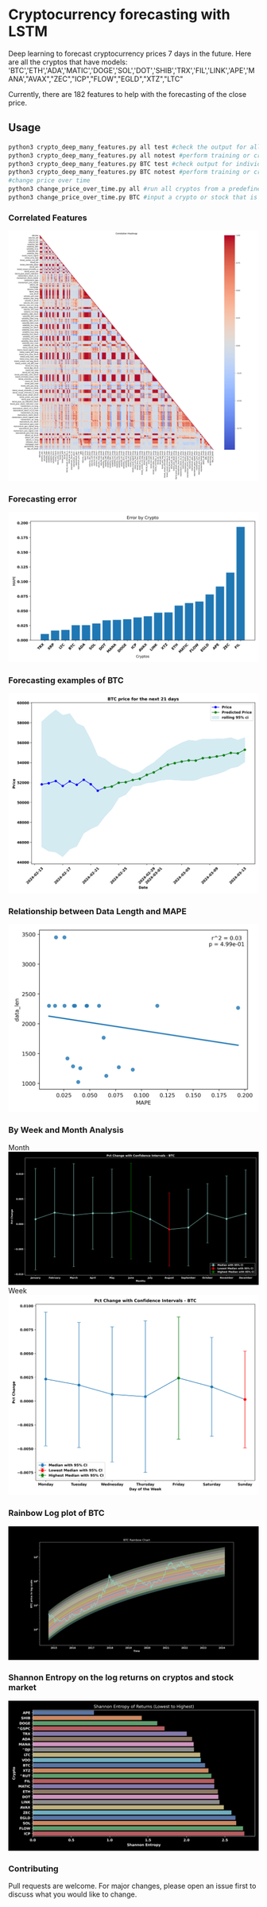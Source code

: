 # Cryptocurrency forecasting with LSTM 

Deep learning to forecast cryptocurrency prices 7 days in the future. Here are all the cryptos that have models:
'BTC','ETH','ADA','MATIC','DOGE','SOL','DOT','SHIB','TRX','FIL','LINK','APE','MANA',"AVAX","ZEC","ICP","FLOW","EGLD","XTZ","LTC"

Currently, there are 182 features to help with the forecasting of the close price.
## Usage

```bash
python3 crypto_deep_many_features.py all test #check the output for all cryptos
python3 crypto_deep_many_features.py all notest #perform training or create future prediction
python3 crypto_deep_many_features.py BTC test #check output for individiual crypto, in this case BTC.
python3 crypto_deep_many_features.py BTC notest #perform training or create future forecast for individual crypto, in this case BTC.
#change price over time
python3 change_price_over_time.py all #run all cryptos from a predefined list
python3 change_price_over_time.py BTC #input a crypto or stock that is recognized by yahoo finance
```
### Correlated Features
![](https://github.com/bszek213/deep-crypto/blob/dev/correlation_heatmap.png)
### Forecasting error
![](https://github.com/bszek213/deep-crypto/blob/dev/error_plot.png)
### Forecasting examples of BTC
![](https://github.com/bszek213/deep-crypto/blob/dev/figures/BTC_future_price.png)
### Relationship between Data Length and MAPE
![](https://github.com/bszek213/deep-crypto/blob/dev/correl_mape_data_len.png)
### By Week and Month Analysis
Month
![](https://github.com/bszek213/deep-crypto/blob/dev/price_change/BTC_change_month.png)
Week
![](https://github.com/bszek213/deep-crypto/blob/dev/price_change/BTC_change_week.png)
### Rainbow Log plot of BTC
![](https://github.com/bszek213/deep-crypto/blob/dev/figures_rainbow/BTC_rainbow.png)
### Shannon Entropy on the log returns on cryptos and stock market
![](https://github.com/bszek213/deep-crypto/blob/dev/Entropy_cryptos_stock_market.png)
### Contributing
Pull requests are welcome. For major changes, please open an issue first to discuss what you would like to change.